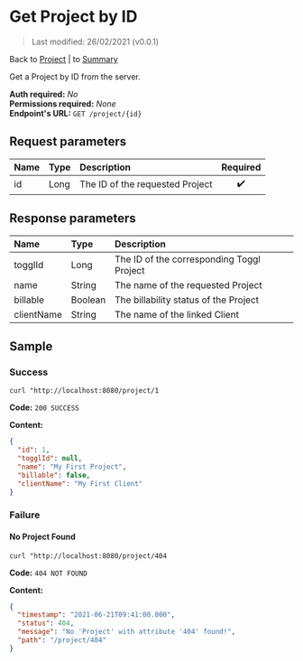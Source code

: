 # Get Project by ID

> Last modified: 26/02/2021 (v0.0.1)

Back to [Project](../Project.md) | to [Summary](../../README.md)

Get a Project by ID from the server.

**Auth required:** _No_  
**Permissions required:** _None_  
**Endpoint's URL:** `GET /project/{id}`

## Request parameters

| Name | Type | Description | Required |
|:--|:--|:--|:--:|
| id | Long | The ID of the requested Project | ✔️ |

## Response parameters

| Name | Type | Description |
|:--|:--|:--|
| togglId | Long | The ID of the corresponding Toggl Project |
| name | String | The name of the requested Project |
| billable | Boolean | The billability status of the Project |
| clientName | String | The name of the linked Client |

## Sample

### Success

```shell
curl "http://localhost:8080/project/1
```

**Code:** `200 SUCCESS`

**Content:**

```json
{
  "id": 1,
  "togglId": null,
  "name": "My First Project",
  "billable": false,
  "clientName": "My First Client"
}
```

### Failure

#### No Project Found

```shell
curl "http://localhost:8080/project/404
```

**Code:** `404 NOT FOUND`

**Content:**

```json
{
  "timestamp": "2021-06-21T09:41:00.000",
  "status": 404,
  "message": "No 'Project' with attribute '404' found!",
  "path": "/project/404"
}
```